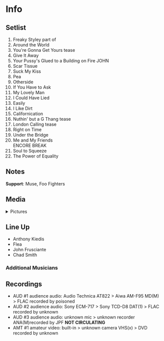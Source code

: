 # Info

## Setlist

1. Freaky Styley part of
2. Around the World
3. You're Gonna Get Yours tease
4. Give It Away
5. Your Pussy's Glued to a Building on Fire JOHN
6. Scar Tissue
7. Suck My Kiss
8. Pea
9. Otherside
10. If You Have to Ask
11. My Lovely Man
12. I Could Have Lied
13. Easily
14. I Like Dirt
15. Californication
16. Nuthin' but a G Thang tease
17. London Calling tease
18. Right on Time
19. Under the Bridge
20. Me and My Friends
<br> ENCORE BREAK
21. Soul to Squeeze
22. The Power of Equality

## Notes

**Support**: Muse, Foo Fighters

## Media 

<details>
  <summary>Pictures</summary>
  <!--<img alt="Setlist" title="Setlist" src="_.jpg" height="200" />
  <img alt="Clipping" title="Clipping" src="_.jpg" height="200" />
  <img alt="Flyer" title="Flyer" src="_.jpg" height="200" />-->
</details>

## Line Up

* Anthony Kiedis
* Flea
* John Frusciante
* Chad Smith

### Additional Musicians

## Recordings

* AUD #1 audience audio: Audio Technica AT822 > Aiwa AM-F95 MD(M) > FLAC recorded by poisoned
* AUD #2 audience audio: Sony ECM-717 > Sony TCD-D8 DAT(1) > FLAC recorded by unknown
* AUD #3 audience audio: unknown mic > unknown recorder ANA(M)recorded by JPF **NOT CIRCULATING**
* AMT #1 amateur video: built-in > unknown camera VHS(x) > DVD recorded by unknown